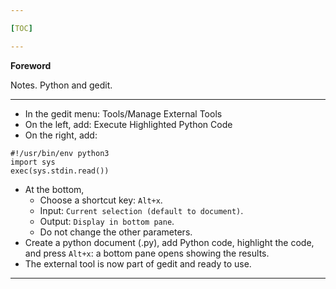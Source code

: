 ```yaml
---

[TOC]

---
```


**Foreword**

Notes. Python and gedit.

---

- In the gedit menu: Tools/Manage External Tools
- On the left, add: Execute Highlighted Python Code
- On the right, add:

~~~
#!/usr/bin/env python3
import sys
exec(sys.stdin.read())
~~~

- At the bottom,
    - Choose a shortcut key: `Alt+x`.
    - Input: `Current selection (default to document)`.
    - Output: `Display in bottom pane`.
    - Do not change the other parameters.
- Create a python document (.py), add Python code, highlight the code, and press `Alt+x`: a bottom pane opens showing the results.
- The external tool is now part of gedit and ready to use.

---
